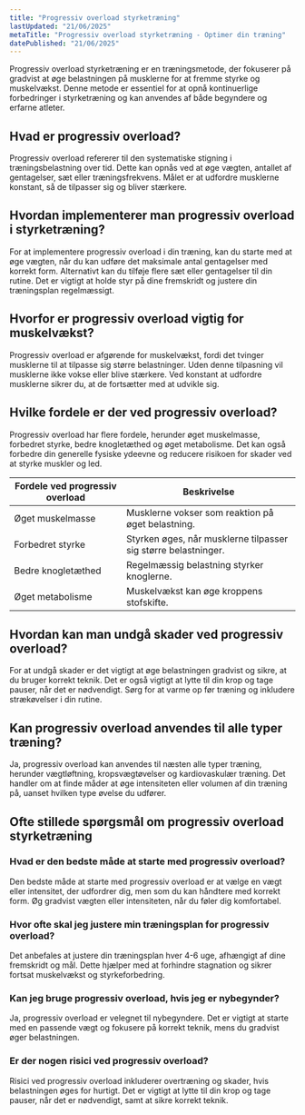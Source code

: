 ```yaml
---
title: "Progressiv overload styrketræning"
lastUpdated: "21/06/2025"
metaTitle: "Progressiv overload styrketræning - Optimer din træning"
datePublished: "21/06/2025"
---
```


Progressiv overload styrketræning er en træningsmetode, der fokuserer på gradvist at øge belastningen på musklerne for at fremme styrke og muskelvækst. Denne metode er essentiel for at opnå kontinuerlige forbedringer i styrketræning og kan anvendes af både begyndere og erfarne atleter.

## Hvad er progressiv overload?

Progressiv overload refererer til den systematiske stigning i træningsbelastning over tid. Dette kan opnås ved at øge vægten, antallet af gentagelser, sæt eller træningsfrekvens. Målet er at udfordre musklerne konstant, så de tilpasser sig og bliver stærkere.

## Hvordan implementerer man progressiv overload i styrketræning?

For at implementere progressiv overload i din træning, kan du starte med at øge vægten, når du kan udføre det maksimale antal gentagelser med korrekt form. Alternativt kan du tilføje flere sæt eller gentagelser til din rutine. Det er vigtigt at holde styr på dine fremskridt og justere din træningsplan regelmæssigt.

## Hvorfor er progressiv overload vigtig for muskelvækst?

Progressiv overload er afgørende for muskelvækst, fordi det tvinger musklerne til at tilpasse sig større belastninger. Uden denne tilpasning vil musklerne ikke vokse eller blive stærkere. Ved konstant at udfordre musklerne sikrer du, at de fortsætter med at udvikle sig.

## Hvilke fordele er der ved progressiv overload?

Progressiv overload har flere fordele, herunder øget muskelmasse, forbedret styrke, bedre knogletæthed og øget metabolisme. Det kan også forbedre din generelle fysiske ydeevne og reducere risikoen for skader ved at styrke muskler og led.

| Fordele ved progressiv overload | Beskrivelse |
|---------------------------------|-------------|
| Øget muskelmasse                | Musklerne vokser som reaktion på øget belastning. |
| Forbedret styrke                | Styrken øges, når musklerne tilpasser sig større belastninger. |
| Bedre knogletæthed              | Regelmæssig belastning styrker knoglerne. |
| Øget metabolisme                | Muskelvækst kan øge kroppens stofskifte. |

## Hvordan kan man undgå skader ved progressiv overload?

For at undgå skader er det vigtigt at øge belastningen gradvist og sikre, at du bruger korrekt teknik. Det er også vigtigt at lytte til din krop og tage pauser, når det er nødvendigt. Sørg for at varme op før træning og inkludere strækøvelser i din rutine.

## Kan progressiv overload anvendes til alle typer træning?

Ja, progressiv overload kan anvendes til næsten alle typer træning, herunder vægtløftning, kropsvægtøvelser og kardiovaskulær træning. Det handler om at finde måder at øge intensiteten eller volumen af din træning på, uanset hvilken type øvelse du udfører.

## Ofte stillede spørgsmål om progressiv overload styrketræning

### Hvad er den bedste måde at starte med progressiv overload?

Den bedste måde at starte med progressiv overload er at vælge en vægt eller intensitet, der udfordrer dig, men som du kan håndtere med korrekt form. Øg gradvist vægten eller intensiteten, når du føler dig komfortabel.

### Hvor ofte skal jeg justere min træningsplan for progressiv overload?

Det anbefales at justere din træningsplan hver 4-6 uge, afhængigt af dine fremskridt og mål. Dette hjælper med at forhindre stagnation og sikrer fortsat muskelvækst og styrkeforbedring.

### Kan jeg bruge progressiv overload, hvis jeg er nybegynder?

Ja, progressiv overload er velegnet til nybegyndere. Det er vigtigt at starte med en passende vægt og fokusere på korrekt teknik, mens du gradvist øger belastningen.

### Er der nogen risici ved progressiv overload?

Risici ved progressiv overload inkluderer overtræning og skader, hvis belastningen øges for hurtigt. Det er vigtigt at lytte til din krop og tage pauser, når det er nødvendigt, samt at sikre korrekt teknik.